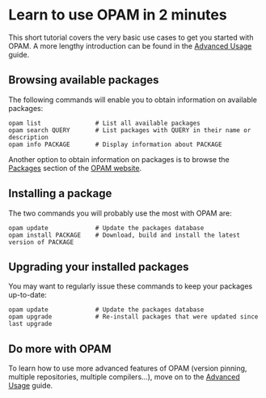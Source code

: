 # Learn to use OPAM in 2 minutes

This short tutorial covers the very basic use cases to get you started with
OPAM. A more lengthy introduction can be found in the
[Advanced Usage](Advanced_Usage.html) guide.

## Browsing available packages

The following commands will enable you to obtain information on available
packages:

```
opam list               # List all available packages
opam search QUERY       # List packages with QUERY in their name or description
opam info PACKAGE       # Display information about PACKAGE
```

Another option to obtain information on packages is to browse the
[Packages](../pkg/index.html) section of the [OPAM website](http://opam.ocamlpro.com/).

## Installing a package

The two commands you will probably use the most with OPAM are:

```
opam update             # Update the packages database
opam install PACKAGE    # Download, build and install the latest version of PACKAGE
```

## Upgrading your installed packages

You may want to regularly issue these commands to keep your packages up-to-date:

```
opam update             # Update the packages database
opam upgrade            # Re-install packages that were updated since last upgrade
```

## Do more with OPAM

To learn how to use more advanced features of OPAM (version pinning, multiple
repositories, multiple compilers...), move on to the
[Advanced Usage](Advanced_Usage.html) guide.
